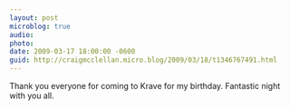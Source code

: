 ```yaml
---
layout: post
microblog: true
audio: 
photo: 
date: 2009-03-17 18:00:00 -0600
guid: http://craigmcclellan.micro.blog/2009/03/18/t1346767491.html
---
```

Thank you everyone for coming to Krave for my birthday. Fantastic night with you all.
